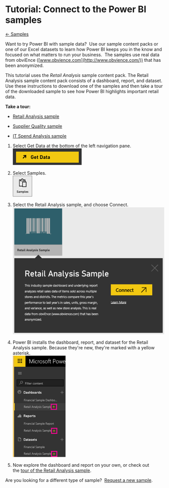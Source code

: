 <properties 
   pageTitle="Tutorial: Connect to the Power BI samples"
   description="Tutorial: Connect to the Power BI samples"
   services="powerbi" 
   documentationCenter="" 
   authors="jastru" 
   manager="mblythe" 
   editor=""
   tags=""/>
 
<tags
   ms.service="powerbi"
   ms.devlang="NA"
   ms.topic="article"
   ms.tgt_pltfrm="NA"
   ms.workload="powerbi"
   ms.date="10/15/2015"
   ms.author="jastru"/>

# Tutorial: Connect to the Power BI samples  
[← Samples](https://support.powerbi.com/knowledgebase/topics/75672-samples)

Want to try Power BI with sample data?  Use our sample content packs or one of our Excel datasets to learn how Power BI keeps you in the know and focused on what matters to run your business.  The samples use real data from obviEnce ([www.obvience.com](http://www.obvience.com/)) that has been anonymized.

This tutorial uses the *Retail Analysis* sample content pack. The Retail Analysis sample content pack consists of a dashboard, report, and dataset. Use these instructions to download one of the samples and then take a tour of the downloaded sample to see how Power BI highlights important retail data.

**Take a tour:**

-   [Retail Analysis sample](https://support.powerbi.com/knowledgebase/articles/474807)

-   [Supplier Quality sample](https://support.powerbi.com/knowledgebase/articles/510270)

-   [IT Spend Analysis sample](https://support.powerbi.com/knowledgebase/articles/510274)

1.  Select Get Data at the bottom of the left navigation pane.  
    ![](media/powerbi-sample-connect-to-the-retail-analysis-sample-content-pack/PBI_GetData.png)

2.  Select Samples.  
    ![](media/powerbi-sample-connect-to-the-retail-analysis-sample-content-pack/PBI_SamplesDownload.png)

3.  Select the Retail Analysis sa﻿mple, and choose Connect.   
    ![](media/powerbi-sample-connect-to-the-retail-analysis-sample-content-pack/PBI_RetailAnalysisSampleConnect.png)

4.  Power BI installs the dashboard, report, and dataset for the Retail Analysis sample. Because they're new, they're marked with a yellow asterisk.  
    ![](media/powerbi-sample-connect-to-the-retail-analysis-sample-content-pack/PBI_NewExcelLeftNav.png)

5.  Now explore the dashboard and report on your own, or check out the [tour of the Retail Analysis sample](https://support.powerbi.com/knowledgebase/articles/474807).

Are you looking for a different type of sample?  [Request a new sample](http://support.powerbi.com/forums/265200-power-bi/category/91332-samples).  